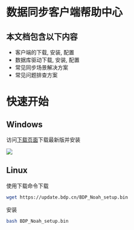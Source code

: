 # 数据同步客户端帮助中心

## 本文档包含以下内容

* 客户端的下载, 安装, 配置
* 数据库驱动下载, 安装, 配置
* 常见同步场景解决方案
* 常见问题排查方案


# 快速开始

## Windows

访问[下载页面](https://www.bdp.cn/index.html#/database_sync_client_big/)下载最新版并安装

![](http://noah.bj.bcebos.com/doc/img/c6ab3740c26fdc277f7230057172d250.png)




## Linux

使用下载命令下载

```bash
wget https://update.bdp.cn/BDP_Noah_setup.bin
```

安装

```bash
bash BDP_Noah_setup.bin
```
